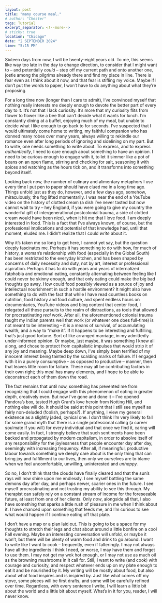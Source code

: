```yaml
---
layout: post
title: "many course meal."
# author: "Chester"
tags: Tutorial
excerpt_separator: <!--more-->
# sticky: true
location: "Chicago"
date: "2 SEPTEMBER 2024"
time: "5:15 PM"
---
```


Sixteen days from now, I will be twenty-eight years old. <!--more-->To me, this seems like way too late in the day to change direction, to consider that I might want to – and potentially *could* – step off my current path and onto another one, jostle among the pilgrims already there and find my place in line. There is fear even as I think about it now, and that fear is stifling my voice. Maybe if I don’t put the words to paper, I won’t have to do anything about what they’re proposing. 

For a long time now (longer than I care to admit), I’ve convinced myself that nothing really interests me deeply enough to devote the better part of every day to it. It’s not that I lack curiosity. It’s more that my curiosity flits from flower to flower like a bee that can’t decide what it wants for lunch. I’m constantly dining at a buffet, enjoying much of my meal, but unable to decide what I like enough to go back to for seconds. I’ve suspected that I would ultimately come home to writing, my faithful companion who has donned many robes over many years, always willing to rekindle our romance even after long periods of ignoring and sidelining on my part. But to write, one needs something to write about. To express, and to express *authentically*, I need to care enough about something to have an opinion. I need to be curious enough to engage with it, to let it simmer like a pot of beans on an open flame, stirring and checking for salt, seasoning it with spices and watching as the hours tick on, and it transforms into something beyond itself. 

Looking back now, the number of culinary and alimentary metaphors I use every time I put pen to paper should have clued me in a long time ago. Things unfold just as they do, however, and a few days ago, somehow, miraculously, the fog lifted momentarily. I was near the end of a YouTube video on the history of clotted cream (a dish I’ve never tasted but now cannot wait to try – hey England, if you were going to give my country the wonderful gift of intergenerational postcolonial trauma, a side of clotted cream would have been nice), when it hit me that I love food. I am deeply interested in food. This is a fact that I’ve always known, of course, but the professional implications and potential of that knowledge had, until that moment, eluded me. I didn’t realize that I could *write* about it.

Why it’s taken me so long to get here, I cannot yet say, but the question deeply fascinates me. Perhaps it has something to do with how, for much of history, a woman’s relationship with food (especially in the Global South) has been restricted to the everyday kitchen, and has been shaped by concerns of daily necessity and duty, not by art, interest or professional aspiration. Perhaps it has to do with years and years of internalized fatphobia and emotional eating, constantly alternating between feeling like I could never be skinny enough, and that only eating could make the big bad thoughts go away. How could food possibly viewed as a source of joy and intellectual nourishment in such a hostile environment? It might also have something to do with the fact that while I have read countless books on nutrition, food history and food culture, and spent endless hours on documentaries, YouTube videos and blog content that center food, I relegated all these pursuits to the realm of distractions, as tools that allowed for procrastinating *real* work. After all, the aforementioned colonial trauma taught my Indian parents well that work (or whatever one does full-time) is not meant to be interesting – it is a means of survival, of accumulating wealth, and a way to “make it”. If it happens to be interesting and fulfilling, that’s just good fortune. Sort of like arranged marriage, in my admittedly under-informed opinion. Or maybe, just maybe, it was something I knew all along, and chose to protect from capitalistic impulses that would strip it of any joy and meaning. Maybe deep down, I’ve simply been terrified of my innocent interest being tainted by the scalding marks of failure. If I engaged with it in a purely consumptive – as opposed to productive – manner, then that leaves little room for failure. These may all be contributing factors in their own right; this meal has many elements, and I hope to be able to deconstruct each of them down the road. 

The fact remains that until now, something has prevented me from recognizing that I could engage with this phenomenon of eating in greater depth, creatively even. But now I’ve gone and done it – I’ve opened Pandora’s box, tasted Hugh Grant’s love heroin from Notting Hill, and nothing else will do. It should be said at this point that I still see myself as fairly non-deluded (foolish, perhaps?). If anything, I view my general existence as a slightly jaded, cynical one. I don’t think I’m very likely to fall for some grand myth that there is a single professional calling (a career soulmate if you will) for every individual and that once we find it, caring will come easily. In fact, I strongly believe that such sentiments have been backed and propagated by modern capitalism, in order to absolve itself of any responsibility for the joylessness that people encounter day after day, seemingly with increasing frequency. After all, if meaningful, productive labour towards something we deeply care about is the only thing that can bring joy and fulfillment to our lives, then only we ourselves are to blame when we feel uncomfortable, unwilling, uninterested and *unhappy.* 

So no, I don’t think that the clouds have finally cleared and that the sun’s rays will now shine upon me endlessly. I see myself battling the same demons day after day, and perhaps newer, scarier ones in the future. I see myself procrastinating and not trusting my ability to see this through. My therapist can safely rely on a constant stream of income for the foreseeable future, at least from one of her clients. Only *now*, alongside all that, I also have something that sparks a little rush of pleasure in me when I think about it. I have chanced upon something that feeds me, and I’m curious to see what would happen if I continue eating off that plate. 

I don’t have a map or a plan laid out. This is going to be a space for my thoughts to stretch their legs and chat about around a little bonfire on a cool Fall evening. Maybe an interesting conversation will unfold, or maybe it won’t, but there will be plenty of warm food and drink to go around. I want to write like I want to cook – frequently, even if falteringly. I may not always have all the ingredients I think I need, or worse, I may have them and forget to use them. I may not get my wok hot enough, or I may not use as much oil as the browning mushrooms in it call for. Still, I want to write (and cook) with courage and curiosity, and respect whatever ends up on my plate enough to eat it and be nourished by it. My writing will be mostly about food, but also about what food inspires and is inspired by. Just like what comes off my stove, some pieces will be first drafts, and some will be carefully refined over time. Regardless, with every sentence I write, I will learn a little bit about the world and a little bit about myself. What’s in it for you, reader, I will never know.
